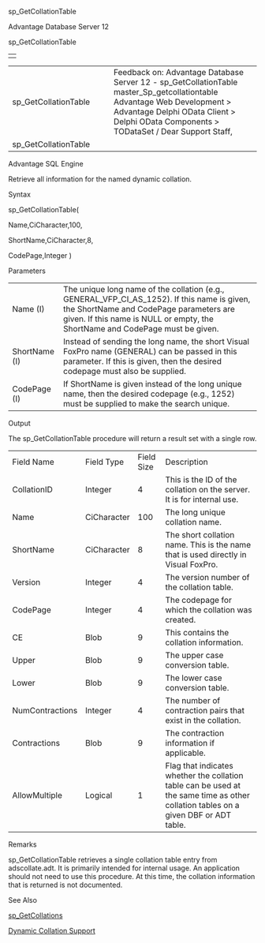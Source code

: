 sp\_GetCollationTable




Advantage Database Server 12  

sp\_GetCollationTable

|  |
| --- |
|  |

|  |  |  |  |  |
| --- | --- | --- | --- | --- |
| sp\_GetCollationTable |  |  | Feedback on: Advantage Database Server 12 - sp\_GetCollationTable master\_Sp\_getcollationtable Advantage Web Development > Advantage Delphi OData Client > Delphi OData Components > TODataSet / Dear Support Staff, |  |
| sp\_GetCollationTable |  |  |  |  |

Advantage SQL Engine

Retrieve all information for the named dynamic collation.

Syntax

sp\_GetCollationTable(

Name,CiCharacter,100,

ShortName,CiCharacter,8,

CodePage,Integer )

Parameters

|  |  |
| --- | --- |
| Name (I) | The unique long name of the collation (e.g., GENERAL\_VFP\_CI\_AS\_1252). If this name is given, the ShortName and CodePage parameters are given. If this name is NULL or empty, the ShortName and CodePage must be given. |
| ShortName (I) | Instead of sending the long name, the short Visual FoxPro name (GENERAL) can be passed in this parameter. If this is given, then the desired codepage must also be supplied. |
| CodePage (I) | If ShortName is given instead of the long unique name, then the desired codepage (e.g., 1252) must be supplied to make the search unique. |

Output

The sp\_GetCollationTable procedure will return a result set with a single row.

|  |  |  |  |
| --- | --- | --- | --- |
| Field Name | Field Type | Field Size | Description |
| CollationID | Integer | 4 | This is the ID of the collation on the server. It is for internal use. |
| Name | CiCharacter | 100 | The long unique collation name. |
| ShortName | CiCharacter | 8 | The short collation name. This is the name that is used directly in Visual FoxPro. |
| Version | Integer | 4 | The version number of the collation table. |
| CodePage | Integer | 4 | The codepage for which the collation was created. |
| CE | Blob | 9 | This contains the collation information. |
| Upper | Blob | 9 | The upper case conversion table. |
| Lower | Blob | 9 | The lower case conversion table. |
| NumContractions | Integer | 4 | The number of contraction pairs that exist in the collation. |
| Contractions | Blob | 9 | The contraction information if applicable. |
| AllowMultiple | Logical | 1 | Flag that indicates whether the collation table can be used at the same time as other collation tables on a given DBF or ADT table. |

Remarks

sp\_GetCollationTable retrieves a single collation table entry from adscollate.adt. It is primarily intended for internal usage. An application should not need to use this procedure. At this time, the collation information that is returned is not documented.

See Also

[sp\_GetCollations](master_sp_getcollations.htm)

[Dynamic Collation Support](master_collation_support.htm)